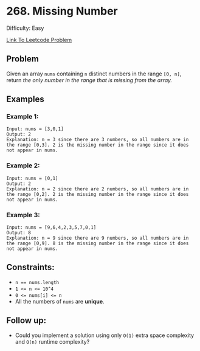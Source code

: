 # 268. Missing Number
Difficulty: Easy

[Link To Leetcode Problem](https://leetcode.com/problems/missing-number/)

## Problem
Given an array `nums` containing `n` distinct numbers in the range `[0, n]`, return *the only number in the range that is missing from the array.*

## Examples
### Example 1:
```
Input: nums = [3,0,1]
Output: 2
Explanation: n = 3 since there are 3 numbers, so all numbers are in the range [0,3]. 2 is the missing number in the range since it does not appear in nums.
```
### Example 2:
```
Input: nums = [0,1]
Output: 2
Explanation: n = 2 since there are 2 numbers, so all numbers are in the range [0,2]. 2 is the missing number in the range since it does not appear in nums.
```
### Example 3:
```
Input: nums = [9,6,4,2,3,5,7,0,1]
Output: 8
Explanation: n = 9 since there are 9 numbers, so all numbers are in the range [0,9]. 8 is the missing number in the range since it does not appear in nums.
```

## Constraints:
- `n == nums.length`
- `1 <= n <= 10^4`
- `0 <= nums[i] <= n`
- All the numbers of `nums` are **unique**.

## Follow up:
- Could you implement a solution using only `O(1)` extra space complexity and `O(n)` runtime complexity?